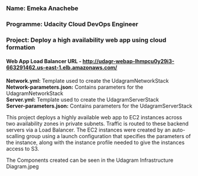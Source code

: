 ### Name: Emeka Anachebe 
### Programme: Udacity Cloud DevOps Engineer
### Project: Deploy a high availability web app using cloud formation

#### Web App Load Balancer URL - http://udagr-webap-lhmpcu0y29i3-663291462.us-east-1.elb.amazonaws.com/

**Network.yml:** Template used to create the UdagramNetworkStack <br/>
**Network-parameters.json:** Contains parameters for the UdagramNetworkStack <br/>
**Server.yml:** Template used to create the UdagramServerStack <br/>
**Server-parameters.json:** Contains parameters for the UdagramServerStack <br/>

This project deploys a highly available web app to EC2 instances across two availability zones in private subnets. Traffic is routed to these backend servers via a Load Balancer. The EC2 instances were created by an auto-scalling group using a launch configuration that specifies the parameters of the instance, along with the instance profile needed to give the instances access to S3.

The Components created can be seen in the Udagram Infrastructure Diagram.jpeg